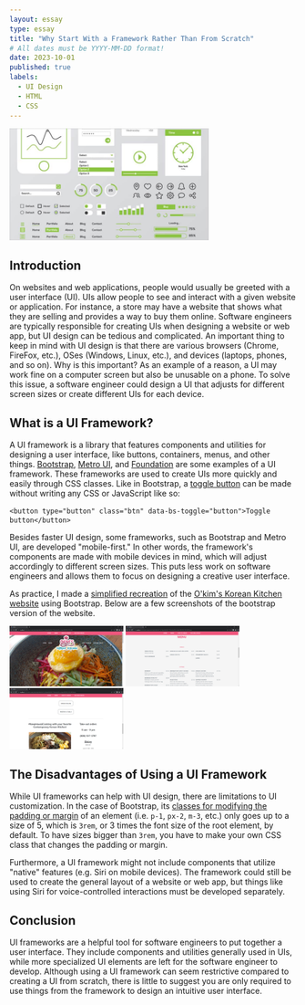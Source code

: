 ```yaml
---
layout: essay
type: essay
title: "Why Start With a Framework Rather Than From Scratch"
# All dates must be YYYY-MM-DD format!
date: 2023-10-01
published: true
labels:
  - UI Design
  - HTML
  - CSS
---
```


<img width="350px" class="rounded float-start pe-4" src="../img/framework/ui-elements.jpg">

## Introduction

On websites and web applications, people would usually be greeted with a user interface (UI). UIs allow people to see and interact with a given website or application. For instance, a store may have a website that shows what they are selling and provides a way to buy them online. Software engineers are typically responsible for creating UIs when designing a website or web app, but UI design can be tedious and complicated. An important thing to keep in mind with UI design is that there are various browsers (Chrome, FireFox, etc.), OSes (Windows, Linux, etc.), and devices (laptops, phones, and so on). Why is this important? As an example of a reason, a UI may work fine on a computer screen but also be unusable on a phone. To solve this issue, a software engineer could design a UI that adjusts for different screen sizes or create different UIs for each device.

## What is a UI Framework?

A UI framework is a library that features components and utilities for designing a user interface, like buttons, containers, menus, and other things. [Bootstrap](https://getbootstrap.com/), [Metro UI](https://korzh.com/metroui), and [Foundation](https://get.foundation/index.html) are some examples of a UI framework. These frameworks are used to create UIs more quickly and easily through CSS classes. Like in Bootstrap, a [toggle button](https://getbootstrap.com/docs/5.3/components/buttons/#toggle-states) can be made without writing any CSS or JavaScript like so: 

```
<button type="button" class="btn" data-bs-toggle="button">Toggle button</button>
```

Besides faster UI design, some frameworks, such as Bootstrap and Metro UI, are developed "mobile-first." In other words, the framework's components are made with mobile devices in mind, which will adjust accordingly to different screen sizes. This puts less work on software engineers and allows them to focus on designing a creative user interface.

As practice, I made a [simplified recreation](https://github.com/eric-z4/okims-using-bootstrap) of the [O'kim's Korean Kitchen website](https://www.okimshawaii.com/) using Bootstrap. Below are a few screenshots of the bootstrap version of the website.

<img width="200px" class="img-thumbnail" src="../img/framework/okims-bootstrap-home-page.png">
<img width="200px" class="img-thumbnail" src="../img/framework/okims-bootstrap-menu-page.png">
<img width="200px" class="img-thumbnail" src="../img/framework/okims-bootstrap-order-page.png">

## The Disadvantages of Using a UI Framework

While UI frameworks can help with UI design, there are limitations to UI customization. In the case of Bootstrap, its [classes for modifying the padding or margin](https://getbootstrap.com/docs/5.3/utilities/spacing/#margin-and-padding) of an element (i.e. `p-1`, `px-2`, `m-3`, etc.) only goes up to a size of 5, which is `3rem`, or 3 times the font size of the root element, by default. To have sizes bigger than `3rem`, you have to make your own CSS class that changes the padding or margin.

Furthermore, a UI framework might not include components that utilize "native" features (e.g. Siri on mobile devices). The framework could still be used to create the general layout of a website or web app, but things like using Siri for voice-controlled interactions must be developed separately.

## Conclusion

UI frameworks are a helpful tool for software engineers to put together a user interface. They include components and utilities generally used in UIs, while more specialized UI elements are left for the software engineer to develop. Although using a UI framework can seem restrictive compared to creating a UI from scratch, there is little to suggest you are only required to use things from the framework to design an intuitive user interface.